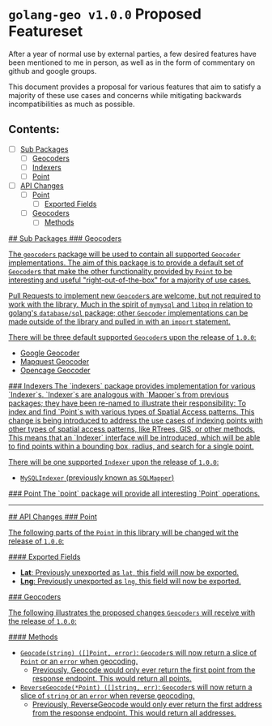 # `golang-geo v1.0.0` Proposed Featureset

After a year of normal use by external parties, a few desired features have been mentioned to me in person, as well as in the form of commentary on github and google groups.

This document provides a proposal for various features that aim to satisfy a majority of these use cases and concerns while mitigating backwards incompatibilities as much as possible.

## Contents:

- [ ] [Sub Packages](#sub-packages)
  - [ ] [Geocoders](#geocoders)
  - [ ] [Indexers](#indexers)
  - [ ] [Point](#point)
- [ ] [API Changes](#api-changes)
  - [ ] [Point](#api-changes-point)
    - [ ] [Exported Fields](#point-exported-fields)
  - [ ] [Geocoders](#api-changes-geocoders)
    - [ ] [Methods](#geocoder-methods)

<a href="sub-packages" />
## Sub Packages

<a href="geocoders"/>
### Geocoders

The `geocoders` package will be used to contain all supported `Geocoder` implementations.  The aim of this package is to provide a default set of `Geocoder`s that make the other functionality provided by `Point` to be interesting and useful "right-out-of-the-box" for a majority of use cases.

Pull Requests to implement new `Geocoder`s are welcome, but not required to work with the library.  Much in the spirit of `mymysql` and `libpq` in relation to golang's `database/sql` package; other `Geocoder` implementations can be made outside of the library and pulled in with an `import` statement.

There will be three default supported `Geocoder`s upon the release of `1.0.0`:
  - Google Geocoder
  - Mapquest Geocoder
  - Opencage Geocoder

<a href="indexers" />
### Indexers
The `indexers` package provides implementation for various `Indexer`s.  `Indexer`s are analogous with `Mapper`s from previous packages; they have been re-named to illustrate their responsibility:  To index and find `Point`s with various types of Spatial Access patterns.  This change is being introduced to address the use cases of indexing points with other types of spatial access patterns, like RTrees, GIS, or other methods.  This means that an `Indexer` interface will be introduced, which will be able to find points within a bounding box, radius, and search for a single point.

There will be one supported `Indexer` upon the release of `1.0.0`:
  - `MySQLIndexer` (previously known as `SQLMapper`)

<a href="point" />
### Point
The `point` package will provide all interesting `Point` operations.

***

<a href="api-changes" />
## API Changes

<a href="api-changes-point" />
### Point

The following parts of the `Point` in this library will be changed wit the release of `1.0.0`:

<a href="point-exported-fields">
#### Exported Fields

- **Lat**: Previously unexported as `lat`, this field will now be exported.
- **Lng**: Previously unexported as `lng`, this field will now be exported.

<a href="api-changes-geocoders" />
### Geocoders

The following illustrates the proposed changes `Geocoders` will receive with the release of `1.0.0`:

<a href="geocoder-methods">
#### Methods

  - `Geocode(string) ([]Point, error)`: `Geocoder`s will now return a slice of `Point` or an `error` when geocoding.
    - Previously, Geocode would only ever return the first point from the response endpoint.  This would return all points.
  - `ReverseGeocode(*Point) ([]string, err)`: `Geocoder`s will now return a slice of `string` or an `error` when reverse geocoding.
    - Previously, ReverseGeocode would only ever return the first address from the response endpoint.  This would return all addresses.